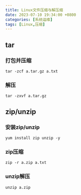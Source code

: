 ```yaml
---
title: Linux文件压缩与解压缩
date: 2023-07-10 19:34:00 +0800
categories: [系统运维]
tags: [Linux,压缩]
---
```


## tar

### 打包并压缩

```
tar -zcf a.tar.gz a.txt
```

### 解压

```
tar -zxvf a.tar.gz
```

## zip/unzip

### 安装zip/unzip

```
yum install zip unzip -y
```

### zip压缩

```
zip -r a.zip a.txt
```

### unzip解压

```
unzip a.zip
```
